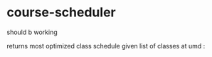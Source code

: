 # course-scheduler
should b working

returns most optimized class schedule given list of classes at umd :
